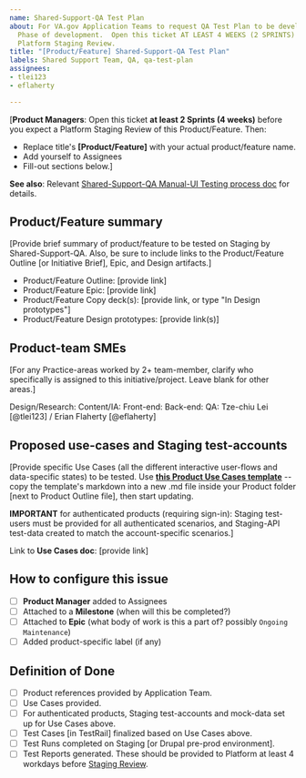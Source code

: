 ```yaml
---
name: Shared-Support-QA Test Plan
about: For VA.gov Application Teams to request QA Test Plan to be developed during Build
  Phase of development.  Open this ticket AT LEAST 4 WEEKS (2 SPRINTS) BEFORE expected
  Platform Staging Review.
title: "[Product/Feature] Shared-Support-QA Test Plan"
labels: Shared Support Team, QA, qa-test-plan
assignees:
- tlei123
- eflaherty

---
```


\[**Product Managers**: Open this ticket **at least 2 Sprints (4 weeks)** before you expect a Platform Staging Review of this Product/Feature.  Then:
- Replace title's **[Product/Feature]** with your actual product/feature name.
- Add yourself to Assignees
- Fill-out sections below.]

**See also**: Relevant [Shared-Support-QA Manual-UI Testing process doc](https://github.com/department-of-veterans-affairs/va.gov-team/blob/master/teams/vsa/engineering/qa/manual-ui-testing-process.md) for details.

## Product/Feature summary

\[Provide brief summary of product/feature to be tested on Staging by Shared-Support-QA. Also, be sure to include links to the Product/Feature Outline [or Initiative Brief], Epic, and Design artifacts.]

- Product/Feature Outline: \[provide link]
- Product/Feature Epic: \[provide link]
- Product/Feature Copy deck(s): \[provide link, or type "In Design prototypes"]
- Product/Feature Design prototypes: \[provide link(s)]

## Product-team SMEs

\[For any Practice-areas worked by 2+ team-member, clarify who specifically is assigned to this initiative/project.  Leave blank for other areas.\]

Design/Research:
Content/IA: 
Front-end: 
Back-end: 
QA: Tze-chiu Lei [@tlei123] / Erian Flaherty [@eflaherty]

## Proposed use-cases and Staging test-accounts

\[Provide specific Use Cases (all the different interactive user-flows and data-specific states) to be tested.  Use **[this Product Use Cases template](https://github.com/department-of-veterans-affairs/va.gov-team/blob/master/teams/vsa/design/product-use-cases-template.md)** -- copy the template's markdown into a new .md file inside your Product folder [next to Product Outline file], then start updating.

**IMPORTANT** for authenticated products (requiring sign-in): Staging test-users must be provided for all authenticated scenarios, and Staging-API test-data created to match the account-specific scenarios.]

Link to **Use Cases doc**: \[provide link]

## How to configure this issue

- [ ] **Product Manager** added to Assignees
- [ ] Attached to a **Milestone** (when will this be completed?)
- [ ] Attached to **Epic** (what body of work is this a part of? possibly `Ongoing Maintenance`)
- [ ] Added product-specific label (if any)

## Definition of Done

- [ ] Product references provided by Application Team.
- [ ] Use Cases provided.
- [ ] For authenticated products, Staging test-accounts and mock-data set up for Use Cases above.
- [ ] Test Cases [in TestRail] finalized based on Use Cases above.
- [ ] Test Runs completed on Staging [or Drupal pre-prod environment].
- [ ] Test Reports generated.  These should be provided to Platform at least 4 workdays before [Staging Review](https://depo-platform-documentation.scrollhelp.site/collaboration-cycle/Staging-review.1810137181.html).

